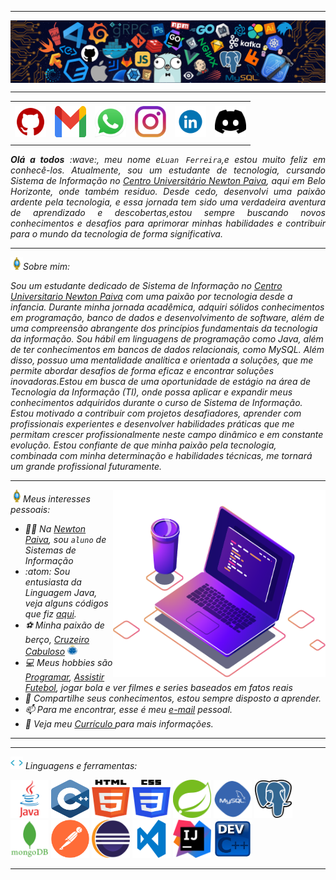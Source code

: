 <!--- Olá, esse é meu readme, fique à vontade para utilizá-lo como quiser! -->

-----

<div>
<img align="center" alt="Header" src="https://github.com/luan-fb/luan-fb/blob/main/img/header.png?raw=true"/>
</div>

-----

<div align="center">
<table>
<tr>
 <td align="center" colspan="11"></td>
</tr> 
<tr>
<td><a href="https://github.com/luan-fb" target="_blank"><img src="https://github.com/luan-fb/luan-fb/blob/main/img/github5.png?raw=true" width="50px" height="50px"/></a>
</td>

<td><a href="mailto:luanfboaventura@gmail.com" target="_blank"><img src="https://github.com/luan-fb/luan-fb/blob/main/img/gmail3.png?raw=true" width="50px" height="50px"/></a>
</td>

<td><a href="https://wa.me/5531994561586" target="_blank"><img src="https://github.com/luan-fb/luan-fb/blob/main/img/wpp2.png?raw=true" width="50px" height="50px"/></a>
</td>

<td><a href="https://www.instagram.com/luanfaske/" target="_blank"><img src="https://github.com/luan-fb/luan-fb/blob/main/img/insta2.png?raw=true" width="50px" height="50px"/></a>
</td>

<td><a href="https://www.linkedin.com/in/luan-ferreira-671b06159/" target="_blank"><img src="https://github.com/luan-fb/luan-fb/blob/main/img/linkedin.gif?raw=true" width="50px" height="50px"/></a>
</td>

<td><a href="https://discordapp.com/users/" target="_blank"><img src="https://github.com/luan-fb/luan-fb/blob/main/img/discord.png?raw=true" width="50px" height="50px"/></a>
</td>


</tr>
<tr>
 <td align="center" colspan="11"></td>
</tr> 
</table>
</div>

<div align="justify">
<i><b>Olá a todos</b> :wave:, meu nome e<code>Luan Ferreira</code>,e estou muito feliz em conhecê-los. Atualmente, sou um estudante de tecnologia, cursando Sistema de Informação no <a href="https://newtonpaiva.br/" target="_blank">Centro Universitário Newton Paiva</a>, aqui em Belo Horizonte, onde também residuo. Desde cedo, desenvolvi uma paixão ardente pela tecnologia, e essa jornada tem sido uma verdadeira aventura de aprendizado e descobertas,estou sempre buscando novos conhecimentos e desafios para aprimorar minhas habilidades e contribuir para o mundo da tecnologia de forma significativa. 
</div>

-----

<img height="20" alt="GIF" src="https://github.com/luan-fb/luan-fb/blob/main/img/soulgem.gif?raw=true"/>Sobre mim:

<div alinhar="justificar">
Sou um estudante dedicado de Sistema de Informação no <a href="https://newtonpaiva.br/" target="_blank">Centro Universitario Newton Paiva</a> com uma paixão por tecnologia desde a infancia. Durante minha jornada acadêmica, adquiri sólidos conhecimentos em programação, banco de dados e desenvolvimento de software, além de uma compreensão abrangente dos princípios fundamentais da tecnologia da informação. Sou hábil em linguagens de programação como Java, além de ter conhecimentos em bancos de dados relacionais, como MySQL. Além disso, possuo uma mentalidade analítica e orientada a soluções, que me permite abordar desafios de forma eficaz e encontrar soluções inovadoras.Estou em busca de uma oportunidade de estágio na área de Tecnologia da Informação (TI), onde possa aplicar e expandir meus conhecimentos adquiridos durante o curso de Sistema de Informação. Estou motivado a contribuir com projetos desafiadores, aprender com profissionais experientes e desenvolver habilidades práticas que me permitam crescer profissionalmente neste campo dinâmico e em constante evolução. Estou confiante de que minha paixão pela tecnologia, combinada com minha determinação e habilidades técnicas, me tornará um grande profissional futuramente.
</div>

-----

<div>
<div>
<img align="right" alt="GIF" src="https://github.com/luan-fb/luan-fb/blob/main/img/computer-illustration.png?raw=true" width="340px" height="300px "/>
</div>

<img height="20" alt="GIF" src="https://github.com/luan-fb/luan-fb/blob/main/img/soulgem.gif?raw=true"/>Meus interesses pessoais:

<div alinhar="justificar">
<p>
 
- :man_teacher: Na <a href="https://newtonpaiva.br/" target="_blank">Newton Paiva</a>, sou <code>aluno</code> de Sistemas de Informação <br />
-  :atom: Sou entusiasta da Linguagem Java, veja alguns códigos que fiz <a href="https://github.com/luan-fb?tab=repositories" target="_blank">aqui</a>.<br />
- ⚽ Minha paixão de berço, <a href="https://www.cruzeiro.com.br/" target="_blank">Cruzeiro Cabuloso</a>  <img src="https://github.com/luan-fb/luan-fb/blob/main/img/cruzeiro.png?raw=true" alt="Símbolo do Cruzeiro" width="16" height="16"> <br />
- 💻 Meus hobbies são <a href="https://dev.to/" target="_blank">Programar</a>, <a href="https://ge.globo.com/futebol/brasileirao-serie-a/)" target="_blank">Assistir Futebol</a>, jogar bola e ver filmes e series baseados em fatos reais <br />
- 💬 Compartilhe seus conhecimentos, estou sempre disposto a aprender.<br />
- 📫 Para me encontrar, esse é meu <a href="mailto:luan-fb@gmail.com" target="_blank">e-mail</a> pessoal. <br />
- :page_facing_up:   Veja meu <a href="https://drive.google.com/file/d/1DEqMV2oi4Kjafyij1PXmi0U7mRQRknW5/view?usp=drive_link" target="_blank">Currículo </a> para mais informações.
</p>
</div>
</div>

-----

-----

<div>

<img height="20" alt="GIF" src="https://github.com/luan-fb/luan-fb/blob/main/img/skills.gif?raw=true"/> Linguagens e ferramentas:

<code><a href="https://www.java.com/pt-BR/" target="_blank"><img width="61" height="61" src="https://github.com/luan-fb/luan-fb/blob/main/img/java.png?raw=true"/></a></code>
<code><a href="https://isocpp.org/" target="_blank"><img width="61" height="61" src="https://github.com/luan-fb/luan-fb/blob/main/img/cpp.svg?raw=true"/></a></code>
<code><a href="https://www.w3schools.com/html/" target="_blank"><img width="61" height="61" src="https://github.com/luan-fb/luan-fb/blob/main/img/html.svg?raw=true"/></a></code>
<code><a href="https://www.w3schools.com/css/" target="_blank"><img width="61" height="61" src="https://github.com/luan-fb/luan-fb/blob/main/img/css.svg?raw=true"/></a></code>
<code><a href="https://spring.io/" target="_blank"><img width="61" height="61" src="https://github.com/luan-fb/luan-fb/blob/main/img/spring.png?raw=true"/></a></code>
<code><a href="https://www.mysql.com/" target="_blank"><img width="61" height="61" src="https://github.com/luan-fb/luan-fb/blob/main/img/mysql.png?raw=true"/></a></code>
<code><a href="https://www.postgresql.org/" target="_blank"><img width="61" height="61" src="https://github.com/luan-fb/luan-fb/blob/main/img/postgresql.png?raw=true"/></a></code>
<code><a href="https://www.mongodb.com/pt-br" target="_blank"><img width="61" height="61" src="https://github.com/luan-fb/luan-fb/blob/main/img/mongodb.png?raw=true"/></a></code>
<code><a href="https://www.postman.com/" target="_blank"><img width="61" height="61" src="https://github.com/luan-fb/luan-fb/blob/main/img/postman.png?raw=true"/></a></code>
<code><a href="https://www.eclipse.org/downloads/" target="_blank"><img width="61" height="61" src="https://github.com/luan-fb/luan-fb/blob/main/img/eclipse.png?raw=true"/></a></code>
<code><a href="https://code.visualstudio.com/" target="_blank"><img width="61" height="61" src="https://github.com/luan-fb/luan-fb/blob/main/img/vs.png?raw=true"/></a></code>
<code><a href="https://www.jetbrains.com/idea/" target="_blank"><img width="61" height="61" src="https://github.com/luan-fb/luan-fb/blob/main/img/intellij.png?raw=true"/></a></code>
<code><a href="https://www.bloodshed.net/" target="_blank"><img width="61" height="61" src="https://github.com/luan-fb/luan-fb/blob/main/img/dev-c-icon.jpg?raw=true"/></a></code>
</div>

-----
